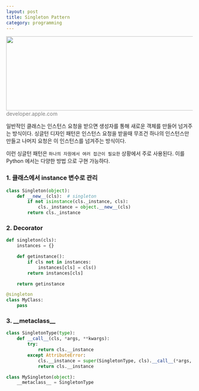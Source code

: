 ```yaml
---
layout: post
title: Singleton Pattern
category: programming
---
```

<img src="https://developer.apple.com/library/content/documentation/General/Conceptual/DevPedia-CocoaCore/Art/singleton_2x.png" width="600" height="200"><br>
<font color="gray"> developer.apple.com </font>

일반적인 클래스는 인스턴스 요청을 받으면 생성자를 통해 새로운 객체를 만들어
넘겨주는 방식이다. 싱글턴 디자인 패턴은 인스턴스 요청을 받을때 무조건 하나의 인스턴스만
만들고 나머지 요청은 이 인스턴스를 넘겨주는 방식이다.

이런 싱글턴 패턴은 `하나의 자원에서 여러 접근이 필요한` 상황에서 주로 사용된다.
이를 Python 에서는 다양한 방법 으로 구현 가능하다.

### 1. 클래스에서 instance 변수로 관리
```python
class Singleton(object):
    def __new__(cls):  # singleton
        if not isinstance(cls._instance, cls):
            cls._instance = object.__new__(cls)
        return cls._instance
```

### 2. Decorator
```python
def singleton(cls):
    instances = {}

    def getinstance():
        if cls not in instances:
            instances[cls] = cls()
        return instances[cls]

    return getinstance

@singleton
class MyClass:
    pass
```

### 3. \_\_metaclass\_\_
```python
class SingletonType(type):
    def __call__(cls, *args, **kwargs):
        try:
            return cls.__instance
        except AttributeError:
            cls.__instance = super(SingletonType, cls).__call__(*args, **kwargs)
            return cls.__instance

class MySingleton(object):
    __metaclass__ = SingletonType
```
